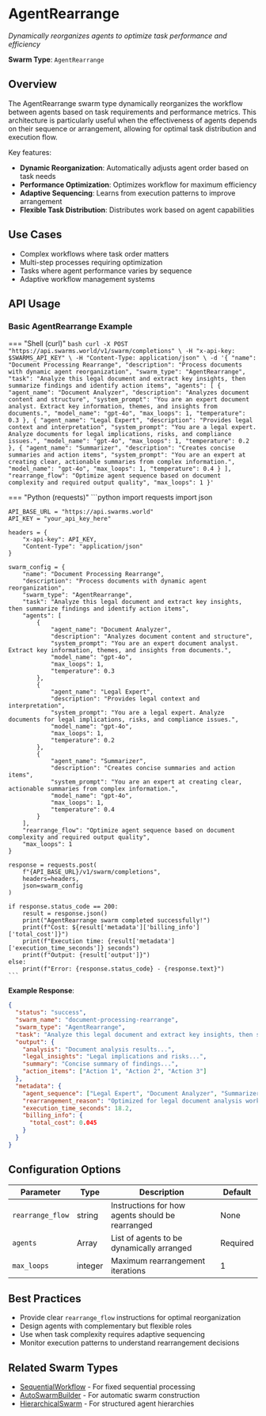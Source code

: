 # AgentRearrange

*Dynamically reorganizes agents to optimize task performance and efficiency*

**Swarm Type**: `AgentRearrange`

## Overview

The AgentRearrange swarm type dynamically reorganizes the workflow between agents based on task requirements and performance metrics. This architecture is particularly useful when the effectiveness of agents depends on their sequence or arrangement, allowing for optimal task distribution and execution flow.

Key features:
- **Dynamic Reorganization**: Automatically adjusts agent order based on task needs
- **Performance Optimization**: Optimizes workflow for maximum efficiency
- **Adaptive Sequencing**: Learns from execution patterns to improve arrangement
- **Flexible Task Distribution**: Distributes work based on agent capabilities

## Use Cases

- Complex workflows where task order matters
- Multi-step processes requiring optimization
- Tasks where agent performance varies by sequence
- Adaptive workflow management systems

## API Usage

### Basic AgentRearrange Example

=== "Shell (curl)"
    ```bash
    curl -X POST "https://api.swarms.world/v1/swarm/completions" \
      -H "x-api-key: $SWARMS_API_KEY" \
      -H "Content-Type: application/json" \
      -d '{
        "name": "Document Processing Rearrange",
        "description": "Process documents with dynamic agent reorganization",
        "swarm_type": "AgentRearrange",
        "task": "Analyze this legal document and extract key insights, then summarize findings and identify action items",
        "agents": [
          {
            "agent_name": "Document Analyzer",
            "description": "Analyzes document content and structure",
            "system_prompt": "You are an expert document analyst. Extract key information, themes, and insights from documents.",
            "model_name": "gpt-4o",
            "max_loops": 1,
            "temperature": 0.3
          },
          {
            "agent_name": "Legal Expert",
            "description": "Provides legal context and interpretation",
            "system_prompt": "You are a legal expert. Analyze documents for legal implications, risks, and compliance issues.",
            "model_name": "gpt-4o",
            "max_loops": 1,
            "temperature": 0.2
          },
          {
            "agent_name": "Summarizer",
            "description": "Creates concise summaries and action items",
            "system_prompt": "You are an expert at creating clear, actionable summaries from complex information.",
            "model_name": "gpt-4o",
            "max_loops": 1,
            "temperature": 0.4
          }
        ],
        "rearrange_flow": "Optimize agent sequence based on document complexity and required output quality",
        "max_loops": 1
      }'
    ```

=== "Python (requests)"
    ```python
    import requests
    import json

    API_BASE_URL = "https://api.swarms.world"
    API_KEY = "your_api_key_here"
    
    headers = {
        "x-api-key": API_KEY,
        "Content-Type": "application/json"
    }
    
    swarm_config = {
        "name": "Document Processing Rearrange",
        "description": "Process documents with dynamic agent reorganization",
        "swarm_type": "AgentRearrange",
        "task": "Analyze this legal document and extract key insights, then summarize findings and identify action items",
        "agents": [
            {
                "agent_name": "Document Analyzer",
                "description": "Analyzes document content and structure",
                "system_prompt": "You are an expert document analyst. Extract key information, themes, and insights from documents.",
                "model_name": "gpt-4o",
                "max_loops": 1,
                "temperature": 0.3
            },
            {
                "agent_name": "Legal Expert", 
                "description": "Provides legal context and interpretation",
                "system_prompt": "You are a legal expert. Analyze documents for legal implications, risks, and compliance issues.",
                "model_name": "gpt-4o",
                "max_loops": 1,
                "temperature": 0.2
            },
            {
                "agent_name": "Summarizer",
                "description": "Creates concise summaries and action items", 
                "system_prompt": "You are an expert at creating clear, actionable summaries from complex information.",
                "model_name": "gpt-4o",
                "max_loops": 1,
                "temperature": 0.4
            }
        ],
        "rearrange_flow": "Optimize agent sequence based on document complexity and required output quality",
        "max_loops": 1
    }
    
    response = requests.post(
        f"{API_BASE_URL}/v1/swarm/completions",
        headers=headers,
        json=swarm_config
    )
    
    if response.status_code == 200:
        result = response.json()
        print("AgentRearrange swarm completed successfully!")
        print(f"Cost: ${result['metadata']['billing_info']['total_cost']}")
        print(f"Execution time: {result['metadata']['execution_time_seconds']} seconds")
        print(f"Output: {result['output']}")
    else:
        print(f"Error: {response.status_code} - {response.text}")
    ```

**Example Response**:
```json
{
  "status": "success",
  "swarm_name": "document-processing-rearrange",
  "swarm_type": "AgentRearrange",
  "task": "Analyze this legal document and extract key insights, then summarize findings and identify action items",
  "output": {
    "analysis": "Document analysis results...",
    "legal_insights": "Legal implications and risks...",
    "summary": "Concise summary of findings...",
    "action_items": ["Action 1", "Action 2", "Action 3"]
  },
  "metadata": {
    "agent_sequence": ["Legal Expert", "Document Analyzer", "Summarizer"],
    "rearrangement_reason": "Optimized for legal document analysis workflow",
    "execution_time_seconds": 18.2,
    "billing_info": {
      "total_cost": 0.045
    }
  }
}
```

## Configuration Options

| Parameter | Type | Description | Default |
|-----------|------|-------------|---------|
| `rearrange_flow` | string | Instructions for how agents should be rearranged | None |
| `agents` | Array<AgentSpec> | List of agents to be dynamically arranged | Required |
| `max_loops` | integer | Maximum rearrangement iterations | 1 |

## Best Practices

- Provide clear `rearrange_flow` instructions for optimal reorganization
- Design agents with complementary but flexible roles
- Use when task complexity requires adaptive sequencing
- Monitor execution patterns to understand rearrangement decisions

## Related Swarm Types

- [SequentialWorkflow](sequential_workflow.md) - For fixed sequential processing
- [AutoSwarmBuilder](auto_swarm_builder.md) - For automatic swarm construction
- [HierarchicalSwarm](hierarchical_swarm.md) - For structured agent hierarchies